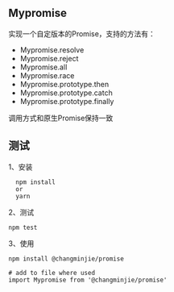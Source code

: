 ## Mypromise

实现一个自定版本的Promise，支持的方法有：

- Mypromise.resolve
- Mypromise.reject
- Mypromise.all
- Mypromise.race
- Mypromise.prototype.then
- Mypromise.prototype.catch
- Mypromise.prototype.finally

调用方式和原生Promise保持一致

## 测试

1、安装
```shell
  npm install
  or
  yarn
```
2、测试
```shell
npm test
```
3、使用
```shell
npm install @changminjie/promise

# add to file where used
import Mypromise from '@changminjie/promise'
```